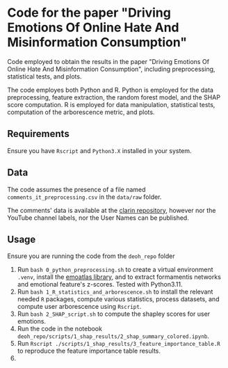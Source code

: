 # Code for the paper "Driving Emotions Of Online Hate And Misinformation Consumption"

Code employed to obtain the results in the paper "Driving Emotions Of Online Hate And Misinformation Consumption", including preprocessing, statistical tests, and plots.

The code employes both Python and R.
Python is employed for the data preprocessing, feature extraction, the random forest model, and the SHAP score computation.
R is employed for data manipulation, statistical tests, computation of the arborescence metric, and plots.

## Requirements

Ensure you have `Rscript` and `Python3.X` installed in your system.


## Data

The code assumes the presence of a file named `comments_it_preprocessing.csv` in the `data/raw` folder.

The comments' data is available at the [clarin repository](http://hdl.handle.net/11356/1450), however nor the YouTube channel labels, nor the User Names can be published.

## Usage

Ensure you are running the code from the `deoh_repo` folder

1. Run `bash 0_python_preprocessing.sh` to create a virtual environment `.venv`, install the [emoatlas library](https://github.com/massimostel/emoatlas), and to extract formamentis networks and emotional feature's z-scores. Tested with Python3.11.
2. Run `bash 1_R_statistics_and_arborescence.sh` to install the relevant needed `R` packages, compute various statistics, process datasets, and compute user arborescence using `Rscript`.
3. Run `bash 2_SHAP_script.sh` to compute the shapley scores for user emotions.
4. Run the code in the notebook `deoh_repo/scripts/1_shap_results/2_shap_summary_colored.ipynb`.
5. Run `Rscript ./scripts/1_shap_results/3_feature_importance_table.R` to reproduce the feature importance table results.
6. 